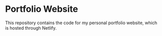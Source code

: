 # Portfolio Website
This repository contains the code for my personal portfolio website, which is hosted through Netlify.
